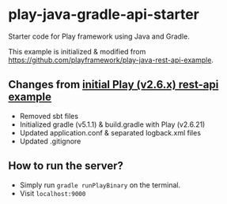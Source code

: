 # play-java-gradle-api-starter


Starter code for Play framework using Java and Gradle.

This example is initialized & modified from https://github.com/playframework/play-java-rest-api-example.

## Changes from [initial Play (v2.6.x) rest-api example](https://github.com/playframework/play-java-rest-api-example/tree/2.6.x)

- Removed sbt files
- Initialized gradle (v5.1.1) & build.gradle with Play (v2.6.21)
- Updated application.conf & separated logback.xml files 
- Updated .gitignore

## How to run the server?
- Simply run `gradle runPlayBinary` on the terminal.
- Visit `localhost:9000`
